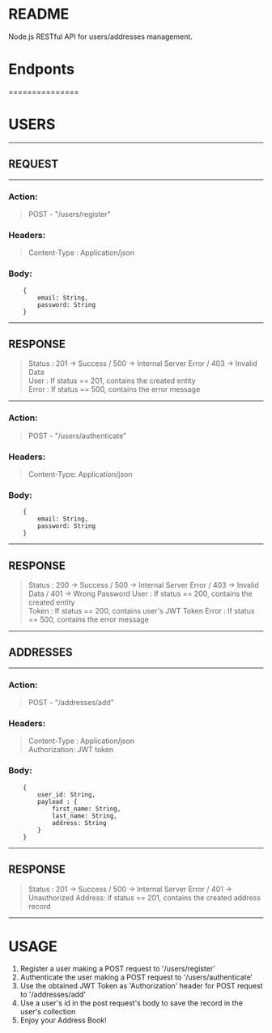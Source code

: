 # README #

Node.js RESTful API for users/addresses management.


# Endponts #

===============

# USERS #

------------------

## REQUEST ##

--------------

### Action: ###

>POST - "/users/register"

### Headers: ###

>Content-Type : Application/json

### Body: ###
		{  
			email: String,  
			password: String  
		}  

------------------

## RESPONSE ##

>Status : 201 -> Success / 500 -> Internal Server Error   / 403 -> Invalid Data  
>User : If status == 201, contains the created entity    
>Error : If status == 500, contains the error message    

-------------- 

### Action: ###

>POST - "/users/authenticate"

### Headers: ###

>Content-Type: Application/json

### Body: ###
		{  
			email: String,  
			password: String  
		}  


------------------

## RESPONSE ##

>Status : 200 -> Success / 500 -> Internal Server Error  / 403 -> Invalid Data  / 401 -> Wrong Password
>User : If status == 200, contains the created entity    
>Token : If status == 200, contains user's JWT Token 
>Error : If status == 500, contains the error message  



------------------

## ADDRESSES ##

------------------

### Action: ###

>POST - "/addresses/add"

### Headers: ###

>Content-Type : Application/json   
>Authorization: JWT token  

### Body: ###
		{  
			user_id: String,  
			payload : {  
				first_name: String,  
				last_name: String,  
				address: String  
			}  
		}  

------------------

## RESPONSE ##

>Status : 201 -> Success / 500 -> Internal Server Error  / 401 -> Unauthorized
>Address: if status == 201, contains the created address record  


------------------

# USAGE # 

1.	Register a user making a POST request to '/users/register'
2.	Authenticate the user making a POST request to '/users/authenticate'
3.	Use the obtained JWT Token as 'Authorization' header for POST request to '/addresses/add'
3.  Use a user's id in the post request's body to save the record in the user's collection
4.	Enjoy your Address Book!


